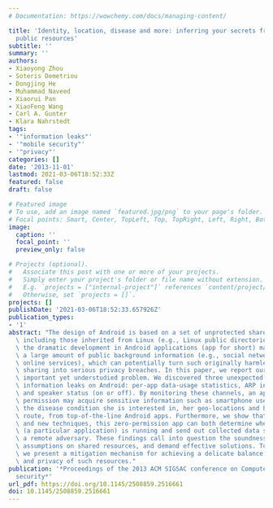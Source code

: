 ```yaml
---
# Documentation: https://wowchemy.com/docs/managing-content/

title: 'Identity, location, disease and more: inferring your secrets from android
  public resources'
subtitle: ''
summary: ''
authors:
- Xiaoyong Zhou
- Soteris Demetriou
- Dongjing He
- Muhammad Naveed
- Xiaorui Pan
- XiaoFeng Wang
- Carl A. Gunter
- Klara Nahrstedt
tags:
- '"information leaks"'
- '"mobile security"'
- '"privacy"'
categories: []
date: '2013-11-01'
lastmod: 2021-03-06T18:52:33Z
featured: false
draft: false

# Featured image
# To use, add an image named `featured.jpg/png` to your page's folder.
# Focal points: Smart, Center, TopLeft, Top, TopRight, Left, Right, BottomLeft, Bottom, BottomRight.
image:
  caption: ''
  focal_point: ''
  preview_only: false

# Projects (optional).
#   Associate this post with one or more of your projects.
#   Simply enter your project's folder or file name without extension.
#   E.g. `projects = ["internal-project"]` references `content/project/deep-learning/index.md`.
#   Otherwise, set `projects = []`.
projects: []
publishDate: '2021-03-06T18:52:33.657926Z'
publication_types:
- '1'
abstract: "The design of Android is based on a set of unprotected shared resources,\
  \ including those inherited from Linux (e.g., Linux public directories). However,\
  \ the dramatic development in Android applications (app for short) makes available\
  \ a large amount of public background information (e.g., social networks, public\
  \ online services), which can potentially turn such originally harmless resource\
  \ sharing into serious privacy breaches. In this paper, we report our work on this\
  \ important yet understudied problem. We discovered three unexpected channels of\
  \ information leaks on Android: per-app data-usage statistics, ARP information,\
  \ and speaker status (on or off). By monitoring these channels, an app without any\
  \ permission may acquire sensitive information such as smartphone user's identity,\
  \ the disease condition she is interested in, her geo-locations and her driving\
  \ route, from top-of-the-line Android apps. Furthermore, we show that using existing\
  \ and new techniques, this zero-permission app can both determine when its target\
  \ (a particular application) is running and send out collected data stealthily to\
  \ a remote adversary. These findings call into question the soundness of the design\
  \ assumptions on shared resources, and demand effective solutions. To this end,\
  \ we present a mitigation mechanism for achieving a delicate balance between utility\
  \ and privacy of such resources."
publication: '*Proceedings of the 2013 ACM SIGSAC conference on Computer & communications
  security*'
url_pdf: https://doi.org/10.1145/2508859.2516661
doi: 10.1145/2508859.2516661
---
```

